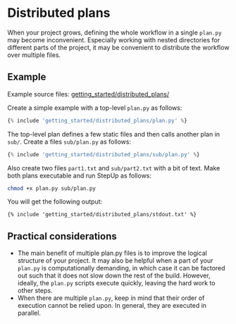 # Distributed plans

When your project grows, defining the whole workflow in a single `plan.py` may become inconvenient.
Especially working with nested directories for different parts of the project,
it may be convenient to distribute the workflow over multiple files.


## Example

Example source files: [getting_started/distributed_plans/](https://github.com/reproducible-reporting/stepup-core/tree/main/docs/getting_started/distributed_plans)

Create a simple example with a top-level `plan.py` as follows:

```python
{% include 'getting_started/distributed_plans/plan.py' %}
```

The top-level plan defines a few static files and then calls another plan in `sub/`.
Create a files `sub/plan.py` as follows:

```python
{% include 'getting_started/distributed_plans/sub/plan.py' %}
```

Also create two files `part1.txt` and `sub/part2.txt` with a bit of text.
Make both plans executable and run StepUp as follows:

```bash
chmod +x plan.py sub/plan.py
```

You will get the following output:

```
{% include 'getting_started/distributed_plans/stdout.txt' %}
```


## Practical considerations

- The main benefit of multiple plan.py files is to improve the logical structure of your project.
  It may also be helpful when a part of your `plan.py` is computationally demanding, in which
  case it can be factored out such that it does not slow down the rest of the build.
  However, ideally, the `plan.py` scripts execute quickly, leaving the hard work to other steps.
- When there are multiple `plan.py`, keep in mind that their order of execution cannot be relied upon.
  In general, they are executed in parallel.
